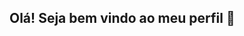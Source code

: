 ## Olá! Seja bem vindo ao meu perfil  👋

<!--
**Rayssa1606/Rayssa1606** is a ✨ _special_ ✨ repository because its `README.md` (this file) appears on your GitHub profile.
html


Here are some ideas to get you started:

- 🔭 I’m currently working on ...
- 🌱 I’m currently learning ...
- 👯 I’m looking to collaborate on ...
- 🤔 I’m looking for help with ...
- 💬 Ask me about ...
- 📫 How to reach me: ...
- 😄 Pronouns: ...
- ⚡ Fun fact: ...
-->
